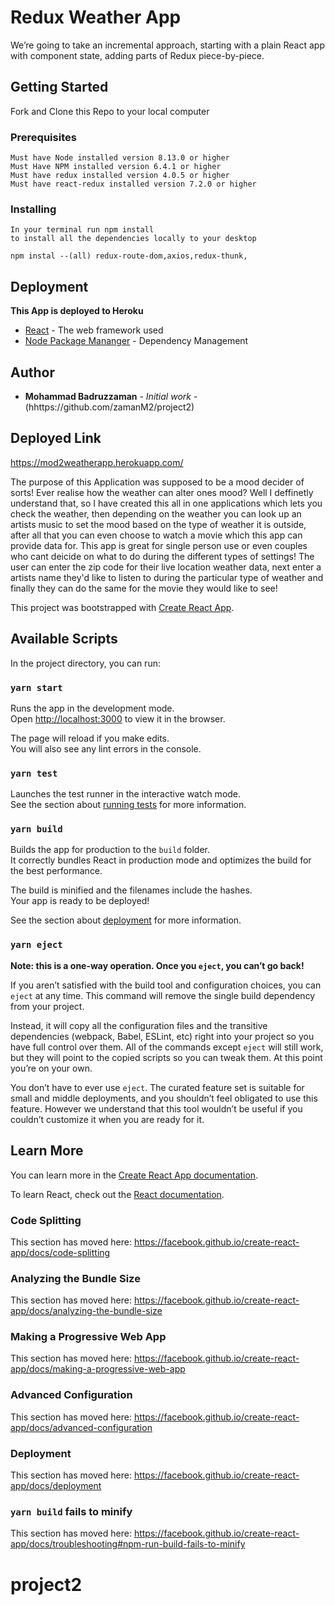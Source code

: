 
# Redux Weather App
We’re going to take an incremental approach, starting with a plain React app with component state, adding parts of Redux piece-by-piece.
## Getting Started
Fork and Clone this Repo to your local computer
### Prerequisites
```
Must have Node installed version 8.13.0 or higher
Must Have NPM installed version 6.4.1 or higher
Must have redux installed version 4.0.5 or higher
Must have react-redux installed version 7.2.0 or higher
```
### Installing
```
In your terminal run npm install
to install all the dependencies locally to your desktop

npm instal --(all) redux-route-dom,axios,redux-thunk,
```
## Deployment
**This App is deployed to Heroku**

* [React](https://reactjs.org/) - The web framework used
* [Node Package Mananger](https://docs.npmjs.com/cli/install) - Dependency Management
## Author
* **Mohammad Badruzzaman** - *Initial work* -(hhttps://github.com/zamanM2/project2)
## Deployed Link
https://mod2weatherapp.herokuapp.com/ 


The purpose of this Application was supposed to be a mood decider of sorts! Ever realise how the weather can alter ones mood? Well I deffinetly understand that, so I have created this all in one applications which lets you check the weather, then depending on the weather you can look up an artists music to set the mood based on the type of weather it is outside, after all that you can even choose to watch a movie which this app can provide data for. This app is great for single person use or even couples who cant deicide on what to do during the different types of settings! The user can enter the zip code for their live location weather data, next enter a artists name they'd like to listen to during the particular type of weather and finally they can do the same for the movie they would like to see!





This project was bootstrapped with [Create React App](https://github.com/facebook/create-react-app).

## Available Scripts

In the project directory, you can run:

### `yarn start`

Runs the app in the development mode.<br />
Open [http://localhost:3000](http://localhost:3000) to view it in the browser.

The page will reload if you make edits.<br />
You will also see any lint errors in the console.

### `yarn test`

Launches the test runner in the interactive watch mode.<br />
See the section about [running tests](https://facebook.github.io/create-react-app/docs/running-tests) for more information.

### `yarn build`

Builds the app for production to the `build` folder.<br />
It correctly bundles React in production mode and optimizes the build for the best performance.

The build is minified and the filenames include the hashes.<br />
Your app is ready to be deployed!

See the section about [deployment](https://facebook.github.io/create-react-app/docs/deployment) for more information.

### `yarn eject`

**Note: this is a one-way operation. Once you `eject`, you can’t go back!**

If you aren’t satisfied with the build tool and configuration choices, you can `eject` at any time. This command will remove the single build dependency from your project.

Instead, it will copy all the configuration files and the transitive dependencies (webpack, Babel, ESLint, etc) right into your project so you have full control over them. All of the commands except `eject` will still work, but they will point to the copied scripts so you can tweak them. At this point you’re on your own.

You don’t have to ever use `eject`. The curated feature set is suitable for small and middle deployments, and you shouldn’t feel obligated to use this feature. However we understand that this tool wouldn’t be useful if you couldn’t customize it when you are ready for it.

## Learn More

You can learn more in the [Create React App documentation](https://facebook.github.io/create-react-app/docs/getting-started).

To learn React, check out the [React documentation](https://reactjs.org/).

### Code Splitting

This section has moved here: https://facebook.github.io/create-react-app/docs/code-splitting

### Analyzing the Bundle Size

This section has moved here: https://facebook.github.io/create-react-app/docs/analyzing-the-bundle-size

### Making a Progressive Web App

This section has moved here: https://facebook.github.io/create-react-app/docs/making-a-progressive-web-app

### Advanced Configuration

This section has moved here: https://facebook.github.io/create-react-app/docs/advanced-configuration

### Deployment

This section has moved here: https://facebook.github.io/create-react-app/docs/deployment

### `yarn build` fails to minify

This section has moved here: https://facebook.github.io/create-react-app/docs/troubleshooting#npm-run-build-fails-to-minify
# project2
